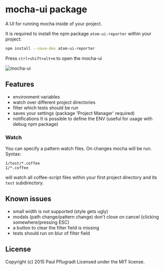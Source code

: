 # mocha-ui package

A UI for running mocha inside of your project.

It is required to install the npm package `atom-ui-reporter` within your project:
```sh
npm install --save-dev atom-ui-reporter
```

Press `ctrl+shift+alt+m` to open the mocha-ui

![mocha-ui](https://cloud.githubusercontent.com/assets/1881921/7798031/b538ea94-02f4-11e5-8cb9-7d51c674f038.gif)

## Features
- environment variables
- watch over different project directories
- filter which tests should be run
- saves your settings (package 'Project Manager' required)
- notifications
It is possible to define the ENV (useful for usage with debug npm package)

### Watch
You can specify a pattern watch files. On changes mocha will be run.
Syntax:
```
1/test/*.coffee
1/*.coffee
```
will watch all coffee-script files within your first project directory and its `test` subdirectory.

## Known issues

- small width is not supported (style gets ugly)
- modals (path change/pattern change) don't close on cancel (clicking somewhere/pressing ESC)
- a button to clear the filter field is missing
- tests should run on blur of filter field

## License
Copyright (c) 2015 Paul Pflugradt
Licensed under the MIT license.
